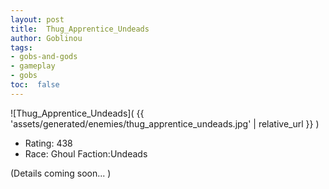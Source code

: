 ```yaml
---
layout: post
title:  Thug_Apprentice_Undeads
author: Goblinou
tags:
- gobs-and-gods
- gameplay
- gobs
toc:  false
---
```


![Thug_Apprentice_Undeads]( {{ 'assets/generated/enemies/thug_apprentice_undeads.jpg' | relative_url }} )
- Rating: 438
- Race: Ghoul  Faction:Undeads

(Details coming soon... )